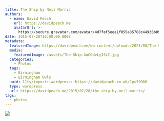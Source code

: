 ```yaml
---
title: The Ship by Neil Morris
authors:
  - name: David Peach
    url: https://davidpeach.me
    avatarUrl: >-
      https://secure.gravatar.com/avatar/4d7faf5eee1f055a85788c44936b8995eaab6dfb004e7854ec747ccb272e91ee?s=96&d=mm&r=g
date: 2015-07-28T16:00:00.000Z
metadata:
  featuredImage: https://davidpeach.me/wp-content/uploads/2023/08/The-Ship.jpg
  media:
    featuredImage: /assets/The-Ship-AnCGdvLyISiI.jpg
  categories:
    - Photos
  tags:
    - Birmingham
    - Birmingham Owls
  uuid: 11ty/import::wordpress::https://davidpeach.co.uk/?p=39086
  type: wordpress
  url: https://davidpeach.me/2015/07/28/the-ship-by-neil-morris/
tags:
  - photos
---
```

[![](/assets/The-Ship-758x1024-VzRxBrslstjO.jpg)](/assets/The-Ship-758x1024-VzRxBrslstjO.jpg)